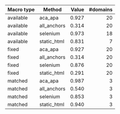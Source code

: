 | Macro type | Method | Value | #domains |
|------------|--------|------:|---------:|
| available | aca_apa | 0.927 | 20 |
| available | all_anchors | 0.314 | 20 |
| available | selenium | 0.973 | 18 |
| available | static_html | 0.831 | 7 |
| fixed | aca_apa | 0.927 | 20 |
| fixed | all_anchors | 0.314 | 20 |
| fixed | selenium | 0.876 | 20 |
| fixed | static_html | 0.291 | 20 |
| matched | aca_apa | 0.987 | 3 |
| matched | all_anchors | 0.540 | 3 |
| matched | selenium | 0.853 | 3 |
| matched | static_html | 0.940 | 3 |
